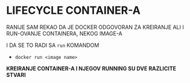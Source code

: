# LIFECYCLE CONTAINER-A

RANIJE SAM REKAO DA JE DOCKER ODGOVORAN ZA KREIRANJE ALI I RUN-OVANJE CONTAINERA, NEKOG IMAGE-A

I DA SE TO RADI SA `run` KOMANDOM

- `docker run <image name>`

**KREIRANJE CONTAINER-A I NJEGOV RUNNING SU DVE RAZLICITE STVARI**

